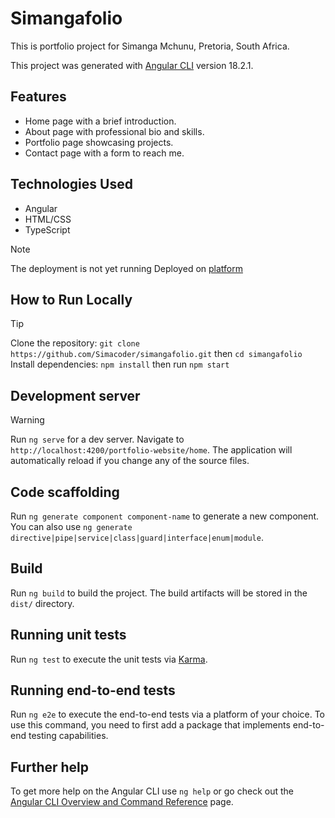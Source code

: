# Simangafolio
This is portfolio project for Simanga Mchunu, Pretoria, South Africa.

This project was generated with [Angular CLI](https://github.com/angular/angular-cli) version 18.2.1.

## Features
- Home page with a brief introduction.
- About page with professional bio and skills.
- Portfolio page showcasing projects.
- Contact page with a form to reach me.

## Technologies Used
- Angular
- HTML/CSS
- TypeScript
 > [!NOTE]
 > The deployment is not yet running
 > Deployed on [platform](https://simangafolio.vercel.app/)

## How to Run Locally
> [!TIP]
> Clone the repository: `git clone https://github.com/Simacoder/simangafolio.git`
> then `cd simangafolio`
> Install dependencies: `npm install`
> then run `npm start`

## Development server


> [!WARNING]
> Run `ng serve` for a dev server. Navigate to `http://localhost:4200/portfolio-website/home`. The application will automatically reload if you change any of the source files.

## Code scaffolding

Run `ng generate component component-name` to generate a new component. You can also use `ng generate directive|pipe|service|class|guard|interface|enum|module`.

## Build

Run `ng build` to build the project. The build artifacts will be stored in the `dist/` directory.

## Running unit tests

Run `ng test` to execute the unit tests via [Karma](https://karma-runner.github.io).

## Running end-to-end tests

Run `ng e2e` to execute the end-to-end tests via a platform of your choice. To use this command, you need to first add a package that implements end-to-end testing capabilities.

## Further help

To get more help on the Angular CLI use `ng help` or go check out the [Angular CLI Overview and Command Reference](https://angular.dev/tools/cli) page.
